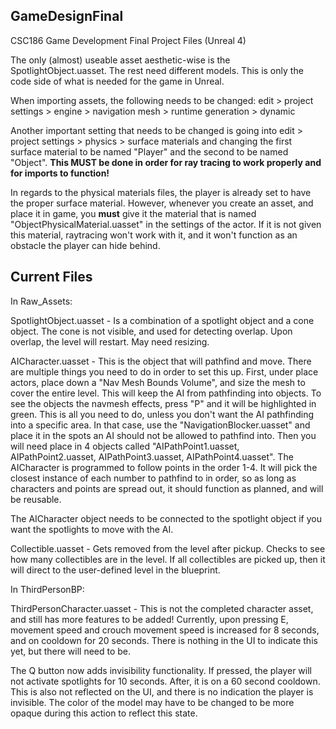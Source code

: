 GameDesignFinal
---------------

CSC186 Game Development Final Project Files (Unreal 4)

The only (almost) useable asset aesthetic-wise is the SpotlightObject.uasset. The rest need different models. This is only the code side of what is needed for the game in Unreal.

When importing assets, the following needs to be changed: edit > project settings > engine > navigation mesh > runtime generation > dynamic

Another important setting that needs to be changed is going into edit > project settings > physics > surface materials and changing the first surface material to be named "Player" and the second to be named "Object". **This MUST be done in order for ray tracing to work properly and for imports to function!**

In regards to the physical materials files, the player is already set to have the proper surface material. However, whenever you create an asset, and place it in game, you **must** give it the material that is named "ObjectPhysicalMaterial.uasset" in the settings of the actor. If it is not given this material, raytracing won't work with it, and it won't function as an obstacle the player can hide behind.

Current Files
--------------

In Raw_Assets:

SpotlightObject.uasset - Is a combination of a spotlight object and a cone object. The cone is not visible, and used for detecting overlap. Upon overlap, the level will restart. May need resizing.

AICharacter.uasset - This is the object that will pathfind and move. There are multiple things you need to do in order to set this up. First, under place actors, place down a "Nav Mesh Bounds Volume", and size the mesh to cover the entire level. This will keep the AI from pathfinding into objects. To see the objects the navmesh effects, press "P" and it will be highlighted in green. This is all you need to do, unless you don't want the AI pathfinding into a specific area. In that case, use the "NavigationBlocker.uasset" and place it in the spots an AI should not be allowed to pathfind into. Then you will need place in 4 objects called "AIPathPoint1.uasset, AIPathPoint2.uasset, AIPathPoint3.uasset, AIPathPoint4.uasset". The AICharacter is programmed to follow points in the order 1-4. It will pick the closest instance of each number to pathfind to in order, so as long as characters and points are spread out, it should function as planned, and will be reusable. 

The AICharacter object needs to be connected to the spotlight object if you want the spotlights to move with the AI.

Collectible.uasset - Gets removed from the level after pickup. Checks to see how many collectibles are in the level. If all collectibles are picked up, then it will direct to the user-defined level in the blueprint.

In ThirdPersonBP:

ThirdPersonCharacter.uasset - This is not the completed character asset, and still has more features to be added! Currently, upon pressing E, movement speed and crouch movement speed is increased for 8 seconds, and on cooldown for 20 seconds. There is nothing in the UI to indicate this yet, but there will need to be.

The Q button now adds invisibility functionality. If pressed, the player will not activate spotlights for 10 seconds. After, it is on a 60 second cooldown. This is also not reflected on the UI, and there is no indication the player is invisible. The color of the model may have to be changed to be more opaque during this action to reflect this state.
